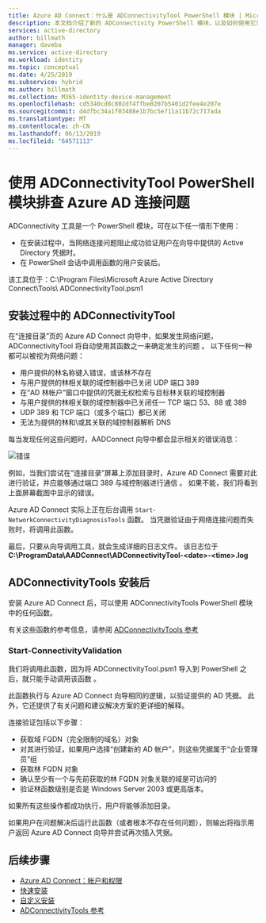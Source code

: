 ```yaml
---
title: Azure AD Connect：什么是 ADConnectivityTool PowerShell 模块 | Microsoft Docs
description: 本文档介绍了新的 ADConnectivity PowerShell 模块，以及如何使用它来进行故障排除。
services: active-directory
author: billmath
manager: daveba
ms.service: active-directory
ms.workload: identity
ms.topic: conceptual
ms.date: 4/25/2019
ms.subservice: hybrid
ms.author: billmath
ms.collection: M365-identity-device-management
ms.openlocfilehash: cd5340cd8c802df4ffbe0207b5401d2fee4e207e
ms.sourcegitcommit: d4dfbc34a1f03488e1b7bc5e711a11b72c717ada
ms.translationtype: MT
ms.contentlocale: zh-CN
ms.lasthandoff: 06/13/2019
ms.locfileid: "64571113"
---
```

# <a name="troubleshoot-azure-ad-connectivity-with-the-adconnectivitytool-powershell-module"></a>使用 ADConnectivityTool PowerShell 模块排查 Azure AD 连接问题

ADConnectivity 工具是一个 PowerShell 模块，可在以下任一情形下使用：

- 在安装过程中，当网络连接问题阻止成功验证用户在向导中提供的 Active Directory 凭据时。
- 在 PowerShell 会话中调用函数的用户安装后。

该工具位于：C:\Program Files\Microsoft Azure Active Directory Connect\Tools\ ADConnectivityTool.psm1  

## <a name="adconnectivitytool-during-installation"></a>安装过程中的 ADConnectivityTool

在“连接目录”页的 Azure AD Connect 向导中，如果发生网络问题，ADConnectivityTool 将自动使用其函数之一来确定发生的问题  。  以下任何一种都可以被视为网络问题：

- 用户提供的林名称键入错误，或该林不存在 
- 与用户提供的林相关联的域控制器中已关闭 UDP 端口 389
- 在“AD 林帐户”窗口中提供的凭据无权检索与目标林关联的域控制器
- 与用户提供的林相关联的域控制器中已关闭任一 TCP 端口 53、88 或 389 
- UDP 389 和 TCP 端口（或多个端口）都已关闭
- 无法为提供的林和\或其关联的域控制器解析 DNS

每当发现任何这些问题时，AADConnect 向导中都会显示相关的错误消息：


![错误](media/how-to-connect-adconnectivitytools/error1.png)

例如，当我们尝试在“连接目录”屏幕上添加目录时，Azure AD Connect 需要对此进行验证，并应能够通过端口 389 与域控制器进行通信  。  如果不能，我们将看到上面屏幕截图中显示的错误。  

Azure AD Connect 实际上正在后台调用 `Start-NetworkConnectivityDiagnosisTools` 函数。  当凭据验证由于网络连接问题而失败时，将调用此函数。

最后，只要从向导调用工具，就会生成详细的日志文件。 该日志位于 **C:\ProgramData\AADConnect\ADConnectivityTool-\<date>-\<time>.log**

## <a name="adconnectivitytools-post-installation"></a>ADConnectivityTools 安装后
安装 Azure AD Connect 后，可以使用 ADConnectivityTools PowerShell 模块中的任何函数。  

有关这些函数的参考信息，请参阅 [ADConnectivityTools 参考](reference-connect-adconnectivitytools.md)

### <a name="start-connectivityvalidation"></a>Start-ConnectivityValidation

我们将调用此函数，因为将 ADConnectivityTool.psm1 导入到 PowerShell 之后，就只能手动调用该函数  。 

此函数执行与 Azure AD Connect 向导相同的逻辑，以验证提供的 AD 凭据。  此外，它还提供了有关问题和建议解决方案的更详细的解释。 

连接验证包括以下步骤：
-   获取域 FQDN（完全限制的域名）对象
-   对其进行验证，如果用户选择“创建新的 AD 帐户”，则这些凭据属于“企业管理员”组
-   获取林 FQDN 对象
-   确认至少有一个与先前获取的林 FQDN 对象关联的域是可访问的
-   验证林函数级别是否是 Windows Server 2003 或更高版本。

如果所有这些操作都成功执行，用户将能够添加目录。

如果用户在问题解决后运行此函数（或者根本不存在任何问题），则输出将指示用户返回 Azure AD Connect 向导并尝试再次插入凭据。



## <a name="next-steps"></a>后续步骤
- [Azure AD Connect：帐户和权限](reference-connect-accounts-permissions.md)
- [快速安装](how-to-connect-install-express.md)
- [自定义安装](how-to-connect-install-custom.md)
- [ADConnectivityTools 参考](reference-connect-adconnectivitytools.md)

